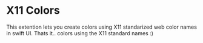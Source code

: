 # X11 Colors

This extention lets you create colors using X11 standarized web color names in swift UI.
Thats it.. colors using the X11 standard names :)
